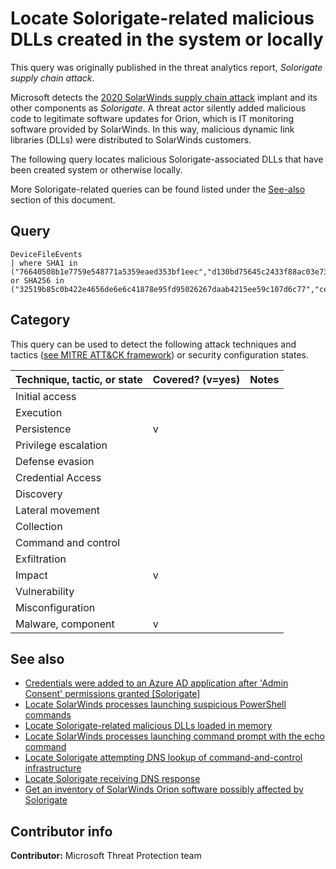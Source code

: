 # Locate Solorigate-related malicious DLLs created in the system or locally

This query was originally published in the threat analytics report, *Solorigate supply chain attack*.

Microsoft detects the [2020 SolarWinds supply chain attack](https://msrc-blog.microsoft.com/2020/12/13/customer-guidance-on-recent-nation-state-cyber-attacks/) implant and its other components as *Solorigate*. A threat actor silently added malicious code to legitimate software updates for Orion, which is IT monitoring software provided by SolarWinds. In this way, malicious dynamic link libraries (DLLs) were distributed to SolarWinds customers.

The following query locates malicious Solorigate-associated DLLs that have been created system or otherwise locally.

More Solorigate-related queries can be found listed under the [See-also](#see-also) section of this document.

## Query

```kusto
DeviceFileEvents 
| where SHA1 in ("76640508b1e7759e548771a5359eaed353bf1eec","d130bd75645c2433f88ac03e73395fba172ef676","1acf3108bf1e376c8848fbb25dc87424f2c2a39c","e257236206e99f5a5c62035c9c59c57206728b28","6fdd82b7ca1c1f0ec67c05b36d14c9517065353b","2f1a5a7411d015d01aaee4535835400191645023","bcb5a4dcbc60d26a5f619518f2cfc1b4bb4e4387","16505d0b929d80ad1680f993c02954cfd3772207","d8938528d68aabe1e31df485eb3f75c8a925b5d9","395da6d4f3c890295f7584132ea73d759bd9d094","c8b7f28230ea8fbf441c64fdd3feeba88607069e","2841391dfbffa02341333dd34f5298071730366a","2546b0e82aecfe987c318c7ad1d00f9fa11cd305","2dafddbfb0981c5aa31f27a298b9c804e553c7bc","e2152737bed988c0939c900037890d1244d9a30e","fd15760abfc0b2537b89adc65b1ff3f072e7e31c") or SHA256 in ("32519b85c0b422e4656de6e6c41878e95fd95026267daab4215ee59c107d6c77","ce77d116a074dab7a22a0fd4f2c1ab475f16eec42e1ded3c0b0aa8211fe858d6","dab758bf98d9b36fa057a66cd0284737abf89857b73ca89280267ee7caf62f3b","eb6fab5a2964c5817fb239a7a5079cabca0a00464fb3e07155f28b0a57a2c0ed","ac1b2b89e60707a20e9eb1ca480bc3410ead40643b386d624c5d21b47c02917c","019085a76ba7126fff22770d71bd901c325fc68ac55aa743327984e89f4b0134","c09040d35630d75dfef0f804f320f8b3d16a481071076918e9b236a321c1ea77","0f5d7e6dfdd62c83eb096ba193b5ae394001bac036745495674156ead6557589","e0b9eda35f01c1540134aba9195e7e6393286dde3e001fce36fb661cc346b91d","20e35055113dac104d2bb02d4e7e33413fae0e5a426e0eea0dfd2c1dce692fd9","2b3445e42d64c85a5475bdbc88a50ba8c013febb53ea97119a11604b7595e53d","a3efbc07068606ba1c19a7ef21f4de15d15b41ef680832d7bcba485143668f2d","92bd1c3d2a11fc4aba2735d9547bd0261560fb20f36a0e7ca2f2d451f1b62690","a58d02465e26bdd3a839fd90e4b317eece431d28cab203bbdde569e11247d9e2","b8a05cc492f70ffa4adcd446b693d5aa2b71dc4fa2bf5022bf60d7b13884f666","cc082d21b9e880ceb6c96db1c48a0375aaf06a5f444cb0144b70e01dc69048e6","ffdbdd460420972fd2926a7f460c198523480bc6279dd6cca177230db18748e8")
```

## Category

This query can be used to detect the following attack techniques and tactics ([see MITRE ATT&CK framework](https://attack.mitre.org/)) or security configuration states.

| Technique, tactic, or state | Covered? (v=yes) | Notes |
|------------------------|----------|-------|
| Initial access |  |  |
| Execution |  |  |
| Persistence | v |  |
| Privilege escalation |  |  |
| Defense evasion |  |  |
| Credential Access |  |  |
| Discovery |  |  |
| Lateral movement |  |  |
| Collection |  |  |
| Command and control |  |  |
| Exfiltration |  |  |
| Impact | v |  |
| Vulnerability |  |  |
| Misconfiguration |  |  |
| Malware, component | v |  |

## See also

* [Credentials were added to an Azure AD application after 'Admin Consent' permissions granted [Solorigate]](../Persistence/CredentialsAddAfterAdminConsentedToApp[Solorigate].md)
* [Locate SolarWinds processes launching suspicious PowerShell commands](../Campaigns/solorigate-launching-base64-powershell.md)
* [Locate Solorigate-related malicious DLLs loaded in memory](../Campaigns/solorigate-locate-dll-loaded-in-memory.md)
* [Locate SolarWinds processes launching command prompt with the echo command](../Campaigns/solorigate-launching-cmd-echo.md)
* [Locate Solorigate attempting DNS lookup of command-and-control infrastructure](../Campaigns/solorigate-c2-lookup-from-nonbrowser.md)
* [Locate Solorigate receiving DNS response](../Campaigns/solorigate-c2-lookup-response.md)
* [Get an inventory of SolarWinds Orion software possibly affected by Solorigate](../Campaigns/solorigate-possible-affected-software-orion.md)

## Contributor info

**Contributor:** Microsoft Threat Protection team
